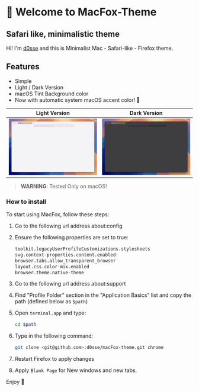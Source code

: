 # 👋 Welcome to MacFox-Theme

## Safari like, minimalistic theme

Hi! I'm [d0sse](https://github.com/d0sse) and this is Minimalist Mac - Safari-like - Firefox theme.

## Features

- Simple
- Light / Dark Version
- macOS Tint Background color
- Now with automatic system macOS accent color! 🎨

| Light Version | Dark Version |
|---|---|
|![Light Screenshot](screen-light.jpg "Screen")|![Dark Screenshot](screen-dark.jpg "Screen")|

> **WARNING**: Tested Only on macOS!

### How to install

To start using MacFox, follow these steps:

1. Go to the following url address about:config
2. Ensure the following properties are set to true:

    ```text
    toolkit.legacyUserProfileCustomizations.stylesheets
    svg.context-properties.content.enabled
    browser.tabs.allow_transparent_browser
    layout.css.color-mix.enabled
    browser.theme.native-theme
    ```

3. Go to the following url address about:support
4. Find "Profile Folder" section in the "Application Basics" list and copy the path (defined below as `$path`)
5. Open `terminal.app` and type:

    ```bash
    cd $path
    ```

6. Type in the following command:

    ```bash
    git clone <git@github.com>:d0sse/macFox-theme.git chrome
    ```

7. Restart Firefox to apply changes

8. Apply `Blank Page` for New windows and new tabs.

Enjoy 🎉
